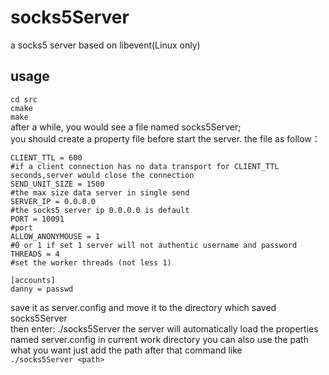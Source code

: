 # socks5Server
a socks5 server based on libevent(Linux only) 
## usage
`cd src`  
`cmake`  
`make`  
after a while, you would see a file named socks5Server;  
you should create a property file before start the server. the file as follow：  
```
CLIENT_TTL = 600 
#if a client connection has no data transport for CLIENT_TTL seconds,server would close the connection 
SEND_UNIT_SIZE = 1500
#the max size data server in single send
SERVER_IP = 0.0.0.0
#the socks5 server ip 0.0.0.0 is default
PORT = 10091
#port
ALLOW_ANONYMOUSE = 1
#0 or 1 if set 1 server will not authentic username and password
THREADS = 4 
#set the worker threads (not less 1)

[accounts]
danny = passwd  
```
save it as server.config and move it to the directory which saved socks5Server  
then enter: ./socks5Server the server will automatically load the properties named server.config in current work directory you can also use the path what you want just add the path after that command like  
`./socks5Server <path>`
